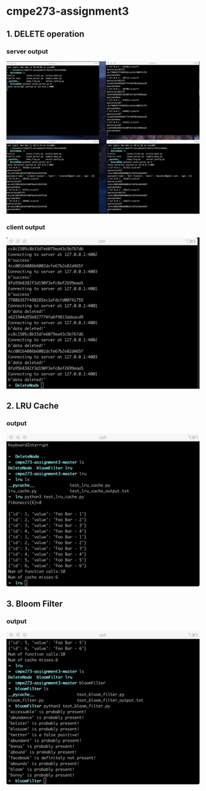 # cmpe273-assignment3

## 1. DELETE operation

### server output

![image](DeleteNode/server.jpg)

### client output

![image](DeleteNode/client.jpg)

## 2. LRU Cache

### output

![image](lru/output.jpg)

## 3. Bloom Filter

### output
![image](bloomFilter/output.jpg)



